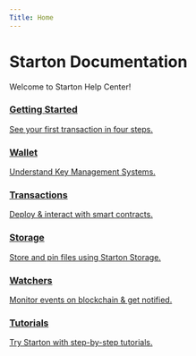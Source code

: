 ```yaml
---
Title: Home  
---
```

# Starton Documentation

Welcome to Starton Help Center!

<div class="table">
<div class="containerHome">
<div class="rowHome">

<div class="col" class="card">
<a class="button-card button-card--vertical" href="/docs/getting-started"><h3>Getting Started</h3>
<div class="button-card__inner">
<p class="link">See your first transaction in four steps.</p>
</div>
</a>
</div>

<div class="col" class="card">
<a class="button-card button-card--vertical" href="/docs/Wallet/understanding-key-management-systems"><h3>Wallet</h3>
<div class="button-card__inner">
<p class="link">Understand Key Management Systems.</p>
</div>
</a>
</div>

<div class="col" class="card">
<a class="button-card button-card--vertical" href="/docs/Smart-contract/understanding-the-relayer"><h3>Transactions</h3>
<div class="button-card__inner">
<p class="link">Deploy & interact with smart contracts.</p>
</div>
</a>
</div>
</div>
<div class="rowHome">

<div class="col" class="card">
<a class="button-card button-card--vertical" href="/docs/ipfs/understanding-IPFS"><h3>Storage</h3>
<div class="button-card__inner">
<p class="link">Store and pin files using Starton Storage.</p>
</div>
</a>
</div>

<div class="col" class="card">
<a class="button-card button-card--vertical" href="/docs/watcher/understanding-watchers"><h3>Watchers</h3>
<div class="button-card__inner">
<p class="link">Monitor events on blockchain & get notified.</p>
</div>
</a>
</div>

<div class="col" class="card">
<a class="button-card button-card--vertical" href="/docs/Tutorials/Home"><h3>Tutorials</h3>
<div class="button-card__inner">
<p class="link">Try Starton with step-by-step tutorials.</p></div>
</a>
</div>
</div>
</div>
</div>
